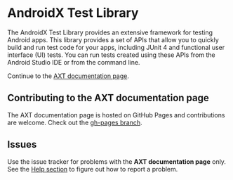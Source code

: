 # AndroidX Test Library

The AndroidX Test Library provides an extensive framework for testing Android apps. This library provides a set of APIs that allow you to quickly build and run test code for your apps, including JUnit 4 and functional user interface (UI) tests. You can run tests created using these APIs from the Android Studio IDE or from the command line.

Continue to the [AXT documentation page](https://google.github.com/android-testing-support-library).

## Contributing to the AXT documentation page

The AXT documentation page is hosted on GitHub Pages and contributions are welcome. Check out the [gh-pages branch](https://github.com/google/android-testing-support-library/tree/gh-pages).

## Issues
Use the issue tracker for problems with the **AXT documentation page** only. See the [Help section](http://google.github.io/android-testing-support-library/support/index.html) to figure out how to report a problem.
